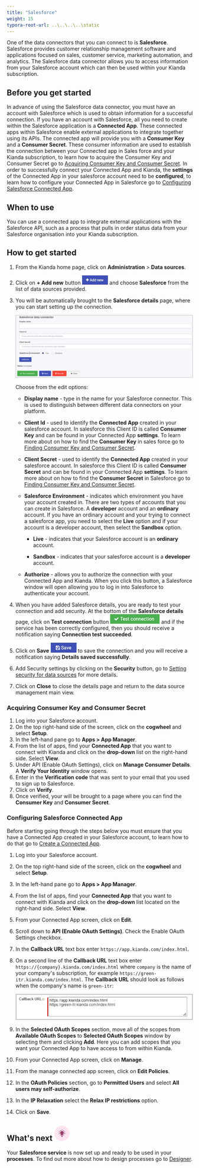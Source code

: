 ```yaml
---
title: "Salesforce"
weight: 15
typora-root-url: ..\..\..\..\static
---
```


One of the data connectors that you can connect to is **Salesforce**. Salesforce provides customer relationship management software and applications focused on sales, customer service, marketing automation, and analytics. The Salesforce data connector allows you to access information from your Salesforce account which can then be used within your Kianda subscription.

## Before you get started

In advance of using the Salesforce data connector, you must have an account with Salesforce which is used to obtain information for a successful connection. If you have an account with Salesforce, all you need to create within the Salesforce application is a **Connected App**. These connected apps within Salesforce enable external applications to integrate together using its APIs. The connected app will provide you with a **Consumer Key** and a **Consumer Secret**. These consumer information are used to establish the connection between your Connected app in Sales force and your Kianda subscription, to learn how to acquire the Consumer Key and Consumer Secret go to [Acquiring Consumer Key and Consumer Secret](/docs/platform/connectors/salesforce/#acquiring-consumer-key-and-consumer-secret). In order to successfully connect your Connected App and Kianda, the **settings** of the Connected App in your salesforce account need to be **configured**, to learn how to configure your Connected App in Salesforce go to [Configuring Salesforce Connected App]().

## When to use

You can use a connected app to integrate external applications with the Salesforce API, such as a process that pulls in order status data from your Salesforce organisation into your Kianda subscription. 

## How to get started

1. From the Kianda home page, click on **Administration** > **Data sources**.

2. Click on **+ Add new** button ![Add new data connector button](/images/addnew.png) and choose **Salesforce** from the list of data sources provided.

3. You will be automatically brought to the **Salesforce details** page, where you can start setting up the connection. 

   ![File system detail page](/images/salesforce-details.jpg)

   Choose from the edit options:

   - **Display name** - type in the name for your Salesforce connector. This is used to distinguish between different data connectors on your platform.

   - **Client Id** - used to identify the **Connected App** created in your salesforce account. In salesforce this Client ID is called **Consumer Key** and can be found in your Connected App **settings**. To learn more about on how to find the **Consumer Key** in sales force go to [Finding Consumer Key and Consumer Secret](/docs/platform/connectors/salesforce/#finding-consumer-key-and-consumer-secret).

   - **Client Secret** - used to identify the **Connected App** created in your salesforce account. In salesforce this Client ID is called **Consumer Secret** and can be found in your Connected App **settings**. To learn more about on how to find the **Consumer Secret** in Salesforce go to [Finding Consumer Key and Consumer Secret](/docs/platform/connectors/salesforce/#finding-consumer-key-and-consumer-secret).

   - **Salesforce Environment** - indicates which environment you have your account created in. There are two types of accounts that you can create in Salesforce. A **developer** account and an **ordinary** account. If you have an ordinary account and your trying to connect a salesforce app, you need to select the **Live** option and if your account is a developer account, then select the **Sandbox** option.
     - **Live** - indicates that your Salesforce account is an **ordinary** account.

     - **Sandbox** - indicates that your salesforce account is a **developer** account.

   - **Authorize** - allows you to authorize the connection with your Connected App and Kianda. When you click this button, a Salesforce window will open allowing you to log in into Salesforce to authenticate your account.

4. When you have added Salesforce details, you are ready to test your connection and add security. At the bottom of the **Salesforce details** page, click on **Test connection** button ![Test connection for REST Service](/images/test-connection.jpg) and if the service has been correctly configured, then you should receive a notification saying **Connection test succeeded**.

5. Click on **Save** ![Save connection button](/images/save-connection.jpg) to save the connection and you will receive a notification saying **Details saved successfully**.

6. Add Security settings by clicking on the **Security** button, go to [Setting security for data sources](/docs/platform/connectors/#setting-security-for-data-sources) for more details.

7. Click on **Close** to close the details page and return to the data source management main view.

### Acquiring Consumer Key and Consumer Secret

1. Log into your Salesforce account.
2. On the top right-hand side of the screen, click on the **cogwheel** and select **Setup**.
3. In the left-hand pane go to **Apps > App Manager**.
4. From the list of apps, find your **Connected App** that you want to connect with Kianda and click on the **drop-down** list on the right-hand side. Select **View**.
5. Under API (Enable OAuth Settings), click on **Manage Consumer Details**. A **Verify Your Identity** window opens.
6. Enter in the **Verification code** that was sent to your email that you used to sign up to Salesforce.
7. Click on **Verify**.
8. Once verified, your will be brought to a page where you can find the **Consumer Key** and **Consumer Secret**.

### Configuring Salesforce Connected App

Before starting going through the steps below you must ensure that you have a Connected App created in your Salesforce account, to learn how to do that go to [Create a Connected App](https://help.salesforce.com/s/articleView?id=sf.connected_app_create.htm&type=5).

1. Log into your Salesforce account.

2. On the top right-hand side of the screen, click on the **cogwheel** and select **Setup**.

3. In the left-hand pane go to **Apps > App Manager**.

4. From the list of apps, find your **Connected App** that you want to connect with Kianda and click on the **drop-down** list located on the right-hand side. Select **View**.

5. From your Connected App screen, click on **Edit**.

6. Scroll down to **API (Enable OAuth Settings)**. Check the Enable OAuth Settings checkbox.

7. In the **Callback URL** text box enter `https://app.kianda.com/index.html`.

8. On a second line of the **Callback URL** text box enter `https://{company}.kianda.com/index.html` where `company` is the name of your company's subscription, for example `https://green-itr.kianda.com/index.html`. The **Callback URL** should look as follows when the company's name is `green-itr`:

   ![Callback textbox](/images/salesforce-callback.jpg)

9. In the **Selected OAuth Scopes** section, move all of the scopes from **Available OAuth Scopes** to **Selected OAuth Scopes** window by selecting them and clicking **Add**. Here you can add scopes that you want your Connected App to have access to from within Kianda.

10. From your Connected App screen, click on **Manage**.

11. From the manage connected app screen, click on **Edit Policies**.

12. In the **OAuth Policies** section, go to **Permitted Users** and select **All users may self-authorize**.

13. In the **IP Relaxation** select the **Relax IP restrictions** option.

14. Click on **Save**.

## What's next  ![Idea icon](/images/18.png) ##

Your **Salesforce service** is now set up and ready to be used in your **processes**. To find out more about how to design processes go to [Designer](/docs/platform/application-designer/designer/).
